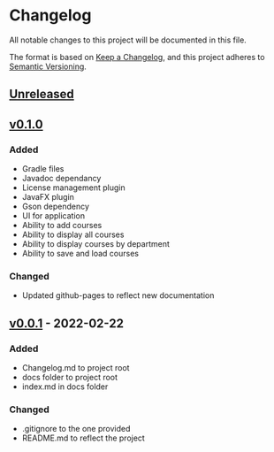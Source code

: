 # Changelog
All notable changes to this project will be documented in this file.

The format is based on [Keep a Changelog](https://keepachangelog.com/en/1.0.0/),
and this project adheres to [Semantic Versioning](https://semver.org/spec/v2.0.0.html).

## [Unreleased]

## [v0.1.0]
### Added
- Gradle files
- Javadoc dependancy
- License management plugin
- JavaFX plugin
- Gson dependency
- UI for application
- Ability to add courses
- Ability to display all courses
- Ability to display courses by department
- Ability to save and load courses

### Changed
- Updated github-pages to reflect new documentation

## [v0.0.1] - 2022-02-22
### Added
- Changelog.md to project root
- docs folder to project root
- index.md in docs folder

### Changed
- .gitignore to the one provided
- README.md to reflect the project

[Unreleased]: https://github.com/TypeToSearch/cs2263_hw03/compare/v0.1.0...HEAD
[v0.1.0]: https://github.com/TypeToSearch/cs2263_hw03/releases/tag/v0.1.0
[v0.0.1]: https://github.com/TypeToSearch/cs2263_hw03/releases/tag/v0.0.1
